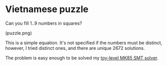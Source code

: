 # Vietnamese puzzle

Can you fill 1..9 numbers in squares?

(puzzle.png)

This is a simple equation. It's not specified if the numbers must be distinct, however, I tried distinct ones, and there are unique 2672 solutions.

The problem is easy enough to be solved my [toy-level MK85 SMT solver](https://github.com/DennisYurichev/MK85).

